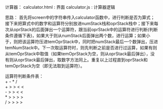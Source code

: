 计算器：
calculator.html : 界面
calculator.js : 计算器逻辑

思路：
首先将screen中的字符串传入calculator函数中，进行判断是否为算式；接下来把算式中的数字和运算符分别放进numStack栈和oprStack栈中；接下来每次从oprStack的后面弹出一个运算符，跟当前oprStack中的运算符进行判断(判断条件遵循下表)，如果大于则从numStack后面弹出两个数，进行运算；如果小于，则把该运算符压进temOprStack中，同时把numStack最后一个数弹出，压进temNumStack中。下一次取运算符时，则先判断之前是否进行过运算，如果有则从temOprStack中取值（如果temOprStack为空，则从oprStack最后弹出），没有则从oprStack最后弹出，取数字方法同上。重复以上过程直到oprStack和temOprStack为空（即无法取到运算符）。


运算符判断条件表：
<br>\+  \-  \*   / 
<br>\+  >   >   <   <
<br>\-  >   >   <   <
<br>\*  >   >   >   >
<br>/   >   >   >   >
